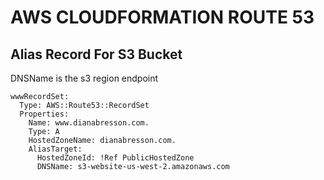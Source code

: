 # AWS CLOUDFORMATION ROUTE 53

## Alias Record For S3 Bucket
DNSName is the s3 region endpoint
```
wwwRecordSet:
  Type: AWS::Route53::RecordSet
  Properties:
    Name: www.dianabresson.com.
    Type: A
    HostedZoneName: dianabresson.com.
    AliasTarget:
      HostedZoneId: !Ref PublicHostedZone
      DNSName: s3-website-us-west-2.amazonaws.com
```
